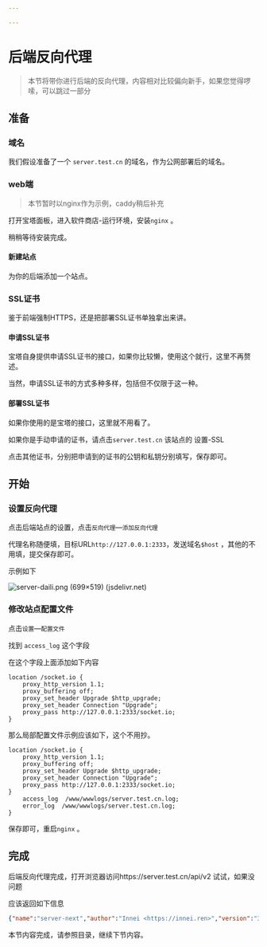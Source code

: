 ```yaml
---

---
```




# 后端反向代理

> 本节将带你进行后端的反向代理，内容相对比较偏向新手，如果您觉得啰嗦，可以跳过一部分

## 准备

### 域名

我们假设准备了一个 `server.test.cn` 的域名，作为公网部署后的域名。

### web端

> 本节暂时以nginx作为示例，caddy稍后补充

打开宝塔面板，进入软件商店-运行环境，安装`nginx` 。

稍稍等待安装完成。

#### 新建站点

为你的后端添加一个站点。

### SSL证书

鉴于前端强制HTTPS，还是把部署SSL证书单独拿出来讲。

#### 申请SSL证书

宝塔自身提供申请SSL证书的接口，如果你比较懒，使用这个就行，这里不再赘述。

当然，申请SSL证书的方式多种多样，包括但不仅限于这一种。

#### 部署SSL证书

如果你使用的是宝塔的接口，这里就不用看了。

如果你是手动申请的证书，请点击`server.test.cn` 该站点的 设置-SSL

点击其他证书，分别把申请到的证书的公钥和私钥分别填写，保存即可。

## 开始

### 设置反向代理

点击后端站点的设置，点击`反向代理`—`添加反向代理`

代理名称随便填，目标URL`http://127.0.0.1:2333`，发送域名`$host` ，其他的不用填，提交保存即可。

示例如下

![server-daili.png (699×519) (jsdelivr.net)](https://cdn.jsdelivr.net/gh/mx-space/docs@latest/docs/images/server-daili.png)

### 修改站点配置文件

点击`设置`—`配置文件`

找到 `access_log` 这个字段

在这个字段上面添加如下内容

```nginx
location /socket.io {
    proxy_http_version 1.1;
    proxy_buffering off;
    proxy_set_header Upgrade $http_upgrade;
    proxy_set_header Connection "Upgrade";
    proxy_pass http://127.0.0.1:2333/socket.io;
}
```

那么局部配置文件示例应该如下，这个不用抄。

```nginx
location /socket.io {
    proxy_http_version 1.1;
    proxy_buffering off;
    proxy_set_header Upgrade $http_upgrade;
    proxy_set_header Connection "Upgrade";
    proxy_pass http://127.0.0.1:2333/socket.io;
}
    access_log  /www/wwwlogs/server.test.cn.log;
    error_log  /www/wwwlogs/server.test.cn.log;
}
```

保存即可，重启`nginx` 。

## 完成

后端反向代理完成，打开浏览器访问https://server.test.cn/api/v2 试试，如果没问题

应该返回如下信息

```json
{"name":"server-next","author":"Innei <https://innei.ren>","version":"3.11.2","homepage":"https://github.com/mx-space/server-next#readme","issues":"https://github.com/mx-space/server-next/issues"}
```

本节内容完成，请参照目录，继续下节内容。
